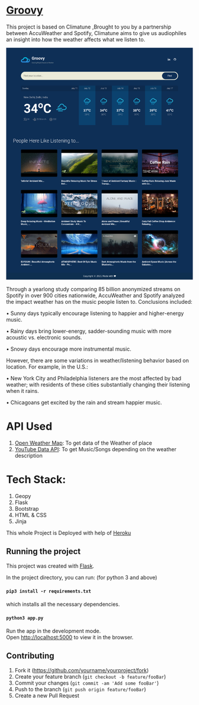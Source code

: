 # [Groovy](https://groo-vy.herokuapp.com/)

This project is based on Climatune ,Brought to you by a partnership between AccuWeather and Spotify, Climatune aims to give us audiophiles an insight into how the weather affects what we listen to.

![](header.png)

 Through a yearlong study comparing 85 billion anonymized streams on Spotify in over 900 cities nationwide, AccuWeather and Spotify analyzed the impact weather has on the music people listen to. Conclusions included:

• Sunny days typically encourage listening to happier and higher-energy music.

• Rainy days bring lower-energy, sadder-sounding music with more acoustic vs. electronic sounds.

• Snowy days encourage more instrumental music.

However, there are some variations in weather/listening behavior based on location. For example, in the U.S.:

• New York City and Philadelphia listeners are the most affected by bad weather; with residents of these cities substantially changing their listening when it rains.

• Chicagoans get excited by the rain and stream happier music.


# API Used
1. [Open Weather Map](https://openweathermap.org/): To get data of the Weather of place
2. [YouTube Data API](https://developers.google.com/youtube/v3): To get Music/Songs depending on the weather description


# Tech Stack:
 1. Geopy
 2. Flask
 3. Bootstrap
 4. HTML & CSS
 5. Jinja

 This whole Project is Deployed with help of <u> Heroku </u>


## Running the project

This project was created with [Flask](https://palletsprojects.com/p/flask/).


In the project directory, you can run:
(for python 3 and above)
#### `pip3 install -r requirements.txt`
which installs all the necessary dependencies.

#### `python3 app.py`
Run the app in the development mode.<br>
Open [http://localhost:5000](http://localhost:5000) to view it in the browser.


## Contributing

1. Fork it (<https://github.com/yourname/yourproject/fork>)
2. Create your feature branch (`git checkout -b feature/fooBar`)
3. Commit your changes (`git commit -am 'Add some fooBar'`)
4. Push to the branch (`git push origin feature/fooBar`)
5. Create a new Pull Request

<!-- Markdown link & img dfn's -->
[npm-image]: https://img.shields.io/npm/v/datadog-metrics.svg?style=flat-square
[npm-url]: https://npmjs.org/package/datadog-metrics
[npm-downloads]: https://img.shields.io/npm/dm/datadog-metrics.svg?style=flat-square
[travis-image]: https://img.shields.io/travis/dbader/node-datadog-metrics/master.svg?style=flat-square
[travis-url]: https://travis-ci.org/dbader/node-datadog-metrics
[wiki]: https://github.com/yourname/yourproject/wiki

